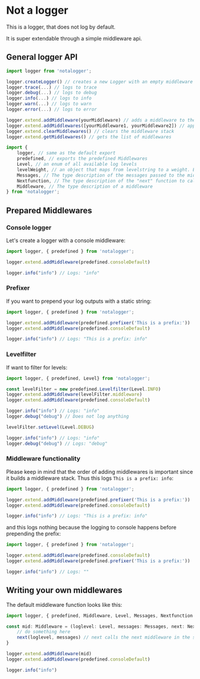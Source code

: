 # Not a logger

This is a logger, that does not log by default.

It is super extendable through a simple middleware api.

## General logger API

```javascript
import logger from 'notalogger';

logger.createLogger() // creates a new Logger with an empty middleware stack
logger.trace(...) // logs to trace
logger.debug(...) // logs to debug
logger.info(...) // logs to info
logger.warn(...) // logs to warn
logger.error(...) // logs to error

logger.extend.addMiddleware(yourMiddleware) // adds a middleware to the middleware stack
logger.extend.addMiddlewares([yourMiddleware1, yourMiddleware2]) // appends a list of middlewares to the bottom of the middleware stack 
logger.extend.clearMiddlewares() // clears the middleware stack
logger.extend.getMiddlewares() // gets the list of middlewares
```

```javascript
import {
    logger, // same as the default export
    predefined, // exports the predefined Middlewares
    Level, // an enum of all available log levels
    levelWeight, // an object that maps from levelstring to a weight. Error has the highest weight
    Messages, // The type description of the messages passed to the middlewares
    Nextfunction, // The type description of the "next" function to call the next middleware
    Middleware, // The type description of a middleware
} from 'notalogger';
```

## Prepared Middlewares

### Console logger

Let's create a logger with a console middleware:

```javascript
import logger, { predefined } from 'notalogger';

logger.extend.addMiddleware(predefined.consoleDefault)

logger.info("info") // Logs: "info"
```

### Prefixer

If you want to prepend your log outputs with a static string:

```javascript
import logger, { predefined } from 'notalogger';

logger.extend.addMiddleware(predefined.prefixer('This is a prefix:'))
logger.extend.addMiddleware(predefined.consoleDefault)

logger.info("info") // Logs: "This is a prefix: info"
```

### Levelfilter

If want to filter for levels:

```javascript
import logger, { predefined, Level} from 'notalogger';

const levelFilter = new predefined.Levelfilter(Level.INFO)
logger.extend.addMiddleware(levelFilter.middleware)
logger.extend.addMiddleware(predefined.consoleDefault)

logger.info("info") // Logs: "info"
logger.debug("debug") // Does not log anything

levelFilter.setLevel(Level.DEBUG)

logger.info("info") // Logs: "info"
logger.debug("debug") // Logs: "debug"
```

### Middleware functionality

Please keep in mind that the order of adding middlewares is important since it builds a middleware stack.
Thus this logs `This is a prefix: info`:

```javascript
import logger, { predefined } from 'notalogger';

logger.extend.addMiddleware(predefined.prefixer('This is a prefix:'))
logger.extend.addMiddleware(predefined.consoleDefault)

logger.info("info") // Logs: "This is a prefix: info"
```

and this logs nothing because the logging to console happens before prepending the prefix:

```javascript
import logger, { predefined } from 'notalogger';

logger.extend.addMiddleware(predefined.consoleDefault)
logger.extend.addMiddleware(predefined.prefixer('This is a prefix:'))

logger.info("info") // Logs: ""
```

## Writing your own middlewares
The default middleware function looks like this:

```javascript
import logger, { predefined, Middleware, Level, Messages, Nextfunction } from 'notalogger';

const mid: Middleware = (loglevel: Level, messages: Messages, next: Nextfunction): void => {
    // do something here
    next(loglevel, messages) // next calls the next middleware in the stack
}

logger.extend.addMiddleware(mid)
logger.extend.addMiddleware(predefined.consoleDefault)

logger.info("info")
```
